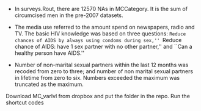 
+ In surveys.Rout, there are 12570 NAs in MCCategory.  It is the sum of circumcised men in the pre-2007 datasets.

+ The media use referred to the
  amount spend on newspapers, radio and TV. The basic HIV knowledge was
  based on three questions: ``Reduce chances of AIDS by always using
  condoms during sex,'' ``Reduce chance of AIDS: have 1 sex partner with
  no other partner,'' and ``Can a healthy person have AIDS.''
  
+ Number of non-marital sexual partners within
  the last 12 months was recoded from zero to three; and number of non
  marital sexual partners in lifetime from zero to six. Numbers exceeded
  the maximum was truncated as the maximum.   

Download MC_varlvl from dropbox and put the folder in the repo. 
Run the shortcut codes

